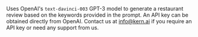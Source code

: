 Uses OpenAI's `text-davinci-003` GPT-3 model to generate a restaurant review based on the keywords provided in the prompt. An API key can be obtained directly from OpenAI. Contact us at info@kern.ai if you require an API key or need any support from us.